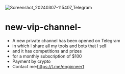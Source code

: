 ![Screenshot_20240307-115407_Telegram](https://github.com/enginneer1/new-vip-channel-/assets/157595996/93095074-e081-46e0-8bee-6ed29e5dfad6)
# new-vip-channel-
- A new private channel has been opened on Telegram
- in which I share all my tools and bots that I sell
- and it has competitions and prizes
- for a monthly subscription of $100
- Payment by crypto ​
- Contact me:https://t.me/enginneer1 
